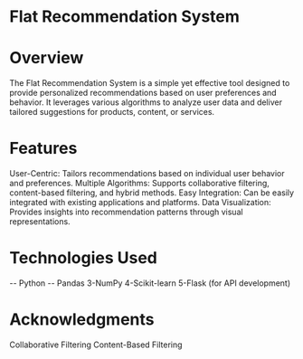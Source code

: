 # Flat Recommendation System
# Overview
The Flat Recommendation System is a simple yet effective tool designed to provide personalized recommendations based on user preferences and behavior. It leverages various algorithms to analyze user data and deliver tailored suggestions for products, content, or services.

# Features
User-Centric: Tailors recommendations based on individual user behavior and preferences.
Multiple Algorithms: Supports collaborative filtering, content-based filtering, and hybrid methods.
Easy Integration: Can be easily integrated with existing applications and platforms.
Data Visualization: Provides insights into recommendation patterns through visual representations.

# Technologies Used
-- Python
-- Pandas
3-NumPy
4-Scikit-learn
5-Flask (for API development)

# Acknowledgments
Collaborative Filtering
Content-Based Filtering

